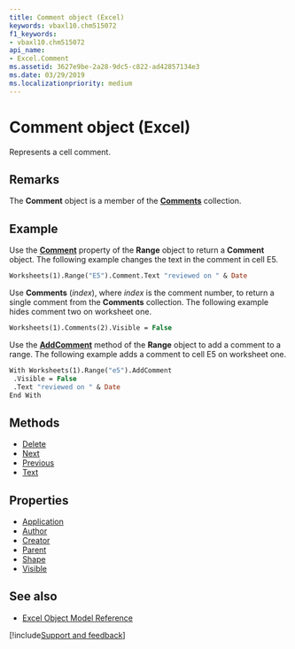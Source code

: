 ```yaml
---
title: Comment object (Excel)
keywords: vbaxl10.chm515072
f1_keywords:
- vbaxl10.chm515072
api_name:
- Excel.Comment
ms.assetid: 3627e9be-2a28-9dc5-c822-ad42857134e3
ms.date: 03/29/2019
ms.localizationpriority: medium
---
```



# Comment object (Excel)

Represents a cell comment.


## Remarks

The **Comment** object is a member of the **[Comments](Excel.Comments.md)** collection.


## Example

Use the **[Comment](Excel.Range.Comment.md)** property of the **Range** object to return a **Comment** object. The following example changes the text in the comment in cell E5.

```vb
Worksheets(1).Range("E5").Comment.Text "reviewed on " & Date
```

Use **Comments** (_index_), where _index_ is the comment number, to return a single comment from the **Comments** collection. The following example hides comment two on worksheet one.

```vb
Worksheets(1).Comments(2).Visible = False
```

Use the **[AddComment](Excel.Range.AddComment.md)** method of the **Range** object to add a comment to a range. The following example adds a comment to cell E5 on worksheet one.

```vb
With Worksheets(1).Range("e5").AddComment 
 .Visible = False 
 .Text "reviewed on " & Date 
End With
```


## Methods

- [Delete](Excel.Comment.Delete.md)
- [Next](Excel.Comment.Next.md)
- [Previous](Excel.Comment.Previous.md)
- [Text](Excel.Comment.Text.md)

## Properties

- [Application](Excel.Comment.Application.md)
- [Author](Excel.Comment.Author.md)
- [Creator](Excel.Comment.Creator.md)
- [Parent](Excel.Comment.Parent.md)
- [Shape](Excel.Comment.Shape.md)
- [Visible](Excel.Comment.Visible.md)

## See also

- [Excel Object Model Reference](overview/Excel/object-model.md)

[!include[Support and feedback](~/includes/feedback-boilerplate.md)]
